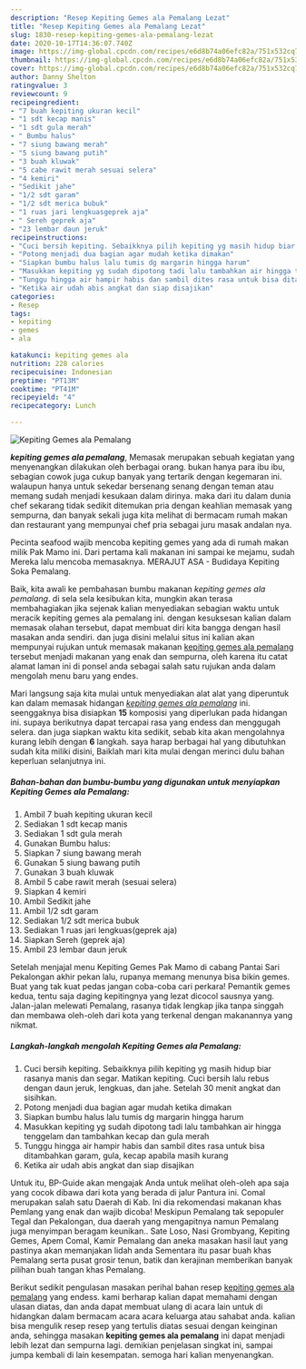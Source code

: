 ```yaml
---
description: "Resep Kepiting Gemes ala Pemalang Lezat"
title: "Resep Kepiting Gemes ala Pemalang Lezat"
slug: 1830-resep-kepiting-gemes-ala-pemalang-lezat
date: 2020-10-17T14:36:07.740Z
image: https://img-global.cpcdn.com/recipes/e6d8b74a06efc82a/751x532cq70/kepiting-gemes-ala-pemalang-foto-resep-utama.jpg
thumbnail: https://img-global.cpcdn.com/recipes/e6d8b74a06efc82a/751x532cq70/kepiting-gemes-ala-pemalang-foto-resep-utama.jpg
cover: https://img-global.cpcdn.com/recipes/e6d8b74a06efc82a/751x532cq70/kepiting-gemes-ala-pemalang-foto-resep-utama.jpg
author: Danny Shelton
ratingvalue: 3
reviewcount: 9
recipeingredient:
- "7 buah kepiting ukuran kecil"
- "1 sdt kecap manis"
- "1 sdt gula merah"
- " Bumbu halus"
- "7 siung bawang merah"
- "5 siung bawang putih"
- "3 buah kluwak"
- "5 cabe rawit merah sesuai selera"
- "4 kemiri"
- "Sedikit jahe"
- "1/2 sdt garam"
- "1/2 sdt merica bubuk"
- "1 ruas jari lengkuasgeprek aja"
- " Sereh geprek aja"
- "23 lembar daun jeruk"
recipeinstructions:
- "Cuci bersih kepiting. Sebaikknya pilih kepiting yg masih hidup biar rasanya manis dan segar. Matikan kepiting. Cuci bersih lalu rebus dengan daun jeruk, lengkuas, dan jahe. Setelah 30 menit angkat dan sisihkan."
- "Potong menjadi dua bagian agar mudah ketika dimakan"
- "Siapkan bumbu halus lalu tumis dg margarin hingga harum"
- "Masukkan kepiting yg sudah dipotong tadi lalu tambahkan air hingga tenggelam dan tambahkan kecap dan gula merah"
- "Tunggu hingga air hampir habis dan sambil dites rasa untuk bisa ditambahkan garam, gula, kecap apabila masih kurang"
- "Ketika air udah abis angkat dan siap disajikan"
categories:
- Resep
tags:
- kepiting
- gemes
- ala

katakunci: kepiting gemes ala 
nutrition: 228 calories
recipecuisine: Indonesian
preptime: "PT13M"
cooktime: "PT41M"
recipeyield: "4"
recipecategory: Lunch

---
```



![Kepiting Gemes ala Pemalang](https://img-global.cpcdn.com/recipes/e6d8b74a06efc82a/751x532cq70/kepiting-gemes-ala-pemalang-foto-resep-utama.jpg)

<b><i>kepiting gemes ala pemalang</i></b>, Memasak merupakan sebuah kegiatan yang menyenangkan dilakukan oleh berbagai orang. bukan hanya para ibu ibu, sebagian cowok juga cukup banyak yang tertarik dengan kegemaran ini. walaupun hanya untuk sekedar bersenang senang dengan teman atau memang sudah menjadi kesukaan dalam dirinya. maka dari itu dalam dunia chef sekarang tidak sedikit ditemukan pria dengan keahlian memasak yang sempurna, dan banyak sekali juga kita melihat di bermacam rumah makan dan restaurant yang mempunyai chef pria sebagai juru masak andalan nya.

Pecinta seafood wajib mencoba kepiting gemes yang ada di rumah makan milik Pak Mamo ini. Dari pertama kali makanan ini sampai ke mejamu, sudah Mereka lalu mencoba memasaknya. MERAJUT ASA - Budidaya Kepiting Soka Pemalang.

Baik, kita awali ke pembahasan bumbu makanan <i>kepiting gemes ala pemalang</i>. di sela sela kesibukan kita, mungkin akan terasa membahagiakan jika sejenak kalian menyediakan sebagian waktu untuk meracik kepiting gemes ala pemalang ini. dengan kesuksesan kalian dalam memasak olahan tersebut, dapat membuat diri kita bangga dengan hasil masakan anda sendiri. dan juga disini melalui situs ini kalian akan mempunyai rujukan untuk memasak makanan <u>kepiting gemes ala pemalang</u> tersebut menjadi makanan yang enak dan sempurna, oleh karena itu catat alamat laman ini di ponsel anda sebagai salah satu rujukan anda dalam mengolah menu baru yang endes.


Mari langsung saja kita mulai untuk menyediakan alat alat yang diperuntuk kan dalam memasak hidangan <u><i>kepiting gemes ala pemalang</i></u> ini. seenggaknya bisa disiapkan <b>15</b> komposisi yang diperlukan pada hidangan ini. supaya berikutnya dapat tercapai rasa yang endess dan menggugah selera. dan juga siapkan waktu kita sedikit, sebab kita akan mengolahnya kurang lebih dengan <b>6</b> langkah. saya harap berbagai hal yang dibutuhkan sudah kita miliki disini, Baiklah mari kita mulai dengan merinci dulu bahan keperluan selanjutnya ini.

<!--inarticleads1-->

##### Bahan-bahan dan bumbu-bumbu yang digunakan untuk menyiapkan Kepiting Gemes ala Pemalang:

1. Ambil 7 buah kepiting ukuran kecil
1. Sediakan 1 sdt kecap manis
1. Sediakan 1 sdt gula merah
1. Gunakan  Bumbu halus:
1. Siapkan 7 siung bawang merah
1. Gunakan 5 siung bawang putih
1. Gunakan 3 buah kluwak
1. Ambil 5 cabe rawit merah (sesuai selera)
1. Siapkan 4 kemiri
1. Ambil Sedikit jahe
1. Ambil 1/2 sdt garam
1. Sediakan 1/2 sdt merica bubuk
1. Sediakan 1 ruas jari lengkuas(geprek aja)
1. Siapkan  Sereh (geprek aja)
1. Ambil 23 lembar daun jeruk


Setelah menjajal menu Kepiting Gemes Pak Mamo di cabang Pantai Sari Pekalongan akhir pekan lalu, rupanya memang menunya bisa bikin gemes. Buat yang tak kuat pedas jangan coba-coba cari perkara! Pemantik gemes kedua, tentu saja daging kepitingnya yang lezat dicocol sausnya yang. Jalan-jalan melewati Pemalang, rasanya tidak lengkap jika tanpa singgah dan membawa oleh-oleh dari kota yang terkenal dengan makanannya yang nikmat. 

<!--inarticleads2-->

##### Langkah-langkah mengolah Kepiting Gemes ala Pemalang:

1. Cuci bersih kepiting. Sebaikknya pilih kepiting yg masih hidup biar rasanya manis dan segar. Matikan kepiting. Cuci bersih lalu rebus dengan daun jeruk, lengkuas, dan jahe. Setelah 30 menit angkat dan sisihkan.
1. Potong menjadi dua bagian agar mudah ketika dimakan
1. Siapkan bumbu halus lalu tumis dg margarin hingga harum
1. Masukkan kepiting yg sudah dipotong tadi lalu tambahkan air hingga tenggelam dan tambahkan kecap dan gula merah
1. Tunggu hingga air hampir habis dan sambil dites rasa untuk bisa ditambahkan garam, gula, kecap apabila masih kurang
1. Ketika air udah abis angkat dan siap disajikan


Untuk itu, BP-Guide akan mengajak Anda untuk melihat oleh-oleh apa saja yang cocok dibawa dari kota yang berada di jalur Pantura ini. Comal merupakan salah satu Daerah di Kab. Ini dia rekomendasi makanan khas Pemlang yang enak dan wajib dicoba! Meskipun Pemalang tak sepopuler Tegal dan Pekalongan, dua daerah yang mengapitnya namun Pemalang juga menyimpan beragam keunikan.. Sate Loso, Nasi Grombyang, Kepiting Gemes, Apem Comal, Kamir Pemalang dan aneka masakan hasil laut yang pastinya akan memanjakan lidah anda Sementara itu pasar buah khas Pemalang serta pusat grosir tenun, batik dan kerajinan memberikan banyak pilihan buah tangan khas Pemalang. 

Berikut sedikit pengulasan masakan perihal bahan resep <u>kepiting gemes ala pemalang</u> yang endess. kami berharap kalian dapat memahami dengan ulasan diatas, dan anda dapat membuat ulang di acara lain untuk di hidangkan dalam bermacam acara acara keluarga atau sahabat anda. kalian bisa mengulik resep resep yang tertulis diatas sesuai dengan keinginan anda, sehingga masakan <b>kepiting gemes ala pemalang</b> ini dapat menjadi lebih lezat dan sempurna lagi. demikian penjelasan singkat ini, sampai jumpa kembali di lain kesempatan. semoga hari kalian menyenangkan.
